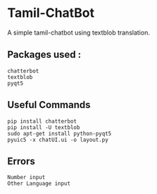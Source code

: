 # Tamil-ChatBot
A simple tamil-chatbot using textblob translation.

## Packages used :
    chatterbot
    textblob
    pyqt5
    
## Useful Commands
    pip install chatterbot
    pip install -U textblob
    sudo apt-get install python-pyqt5 
    pyuic5 -x chatUI.ui -o layout.py
    
## Errors
    Number input
    Other Language input
